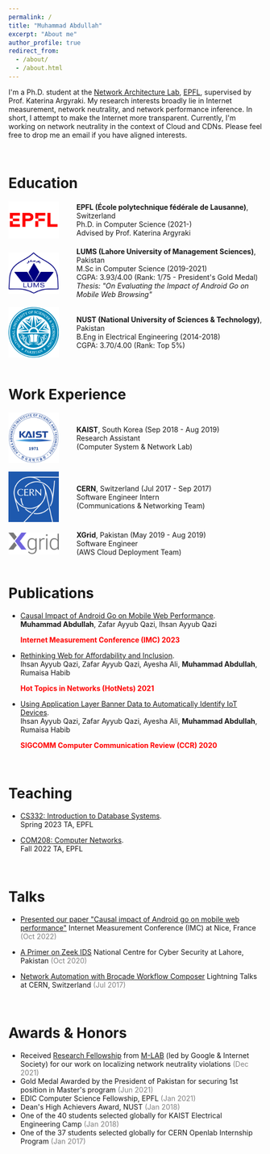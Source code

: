 ```yaml
---
permalink: /
title: "Muhammad Abdullah"
excerpt: "About me"
author_profile: true
redirect_from: 
  - /about/
  - /about.html
---
```



I'm a Ph.D. student at the [Network Architecture Lab](https://www.epfl.ch/labs/nal/), [EPFL](https://www.epfl.ch/en/), supervised by Prof. Katerina Argyraki. My research interests broadly lie in Internet measurement, network neutrality, and network performance inference. In short, I attempt to make the Internet more transparent. Currently, I'm working on network neutrality in the context of Cloud and CDNs. Please feel free to drop me an email if you have aligned interests.

<br>

Education
======
<div style="display: flex; align-items: center;">
  <img src="./../images/logo-epfl.png" alt="Logo" style="width: 100px; height: auto;">
  <span style="margin-left: 35px;">
    <strong>EPFL (École polytechnique fédérale de Lausanne)</strong>, Switzerland<br>
    Ph.D. in Computer Science (2021-)<br>
    Advised by Prof. Katerina Argyraki
  </span>
</div>

<br>

<div style="display: flex; align-items: center;">
  <img src="./../images/logo-lums.png" alt="Logo" style="width: 100px; height: auto;">
  <span style="margin-left: 35px;">
    <strong>LUMS (Lahore University of Management Sciences)</strong>, Pakistan<br>
    M.Sc in Computer Science (2019-2021)<br>
    CGPA: 3.93/4.00 (Rank: 1/75 - President's Gold Medal)<br>
    <i>Thesis: "On Evaluating the Impact of Android Go on Mobile Web Browsing"</i>
  </span>
</div>

<br>

<div style="display: flex; align-items: center;">
  <img src="./../images/logo-nust.png" alt="Logo" style="width: 100px; height: auto;">
  <span style="margin-left: 35px;">
    <strong>NUST (National University of Sciences & Technology)</strong>, Pakistan<br>
    B.Eng in Electrical Engineering (2014-2018)<br>
    CGPA: 3.70/4.00 (Rank: Top 5%)<br>
  </span>
</div>

<br>

Work Experience
======
<div style="display: flex; align-items: center;">
  <img src="./../images/logo-kaist.png" alt="Logo" style="width: 100px; height: auto;">
  <span style="margin-left: 35px;">
    <strong>KAIST</strong>, South Korea (Sep 2018 - Aug 2019)<br>
    Research Assistant<br>
    (Computer System & Network Lab)<br>
  </span>
</div>

<br>

<div style="display: flex; align-items: center;">
  <img src="./../images/logo-cern.png" alt="Logo" style="width: 100px; height: auto;">
  <span style="margin-left: 35px;">
    <strong>CERN</strong>, Switzerland (Jul 2017 - Sep 2017)<br>
    Software Engineer Intern<br>
    (Communications & Networking Team)<br>
  </span>
</div>

<br>

<div style="display: flex; align-items: center;">
  <img src="./../images/logo-xgrid.svg" alt="Logo" style="width: 100px; height: auto;">
  <span style="margin-left: 35px;">
    <strong>XGrid</strong>, Pakistan (May 2019 - Aug 2019)<br>
    Software Engineer<br>
    (AWS Cloud Deployment Team)
  </span>
</div>

<br>

Publications
======
* [Causal Impact of Android Go on Mobile Web Performance](https://dl.acm.org/doi/abs/10.1145/3517745.3561456).  
**Muhammad Abdullah**, Zafar Ayyub Qazi, Ihsan Ayyub Qazi <p><strong style="color: red;">Internet Measurement Conference (IMC) 2023</strong></p>

* [Rethinking Web for Affordability and Inclusion](https://dl.acm.org/doi/abs/10.1145/3484266.3487376).  
Ihsan Ayyub Qazi, Zafar Ayyub Qazi, Ayesha Ali, **Muhammad Abdullah**, Rumaisa Habib <p><strong style="color: red;">Hot Topics in Networks (HotNets) 2021</strong></p>

* [Using Application Layer Banner Data to Automatically Identify IoT Devices](https://dl.acm.org/doi/abs/10.1145/3411740.3411744).  
Ihsan Ayyub Qazi, Zafar Ayyub Qazi, Ayesha Ali, **Muhammad Abdullah**, Rumaisa Habib <p><strong style="color: red;">SIGCOMM Computer Communication Review (CCR) 2020</strong></p>

<br>

Teaching
======
* [CS332: Introduction to Database Systems](https://edu.epfl.ch/coursebook/en/introduction-to-database-systems-CS-322).  
Spring 2023 TA, EPFL

* [COM208: Computer Networks](https://edu.epfl.ch/coursebook/en/computer-networks-COM-208).  
Fall 2022 TA, EPFL

<br>

Talks
======
* [Presented our paper "Causal impact of Android go on mobile web performance"](https://dl.acm.org/doi/abs/10.1145/3517745.3561456)
Internet Measurement Conference (IMC) at Nice, France  <span style="color:#808080;">(Oct 2022)</span>

* [A Primer on Zeek IDS](https://www.nccs.pk/Information/Workshops)
National Centre for Cyber Security at Lahore, Pakistan <span style="color:#808080;">(Oct 2020)</span>

* [Network Automation with Brocade Workflow Composer](https://cds.cern.ch/record/2280120)
Lightning Talks at CERN, Switzerland <span style="color:#808080;">(Jul 2017)</span>

<br>

Awards & Honors
======
* Received [Research Fellowship](https://www.measurementlab.net/blog/research-fellow-announcement/) from [M-LAB](https://www.measurementlab.net/) (led by Google & Internet Society) for our work on localizing network neutrality violations <span style="color:#808080;">(Dec 2021)</span>
* Gold Medal Awarded by the President of Pakistan for securing 1st position in Master's program <span style="color:#808080;">(Jun 2021)</span>
* EDIC Computer Science Fellowship, EPFL <span style="color:#808080;">(Jan 2021)</span>
* Dean's High Achievers Award, NUST <span style="color:#808080;">(Jan 2018)</span>
* One of the 40 students selected globally for KAIST Electrical Engineering Camp <span style="color:#808080;">(Jan 2018)</span>
* One of the 37 students selected globally for CERN Openlab Internship Program <span style="color:#808080;">(Jan 2017)</span>

